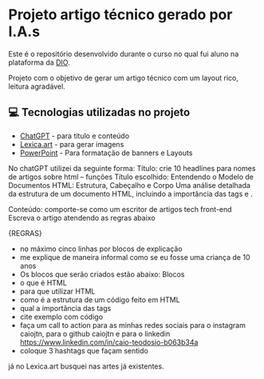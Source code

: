 # Projeto artigo técnico gerado por I.A.s


Este é o repositório desenvolvido durante o curso no qual fui aluno na plataforma da [DIO](https://dio.me).

Projeto com o objetivo de gerar um artigo técnico com um layout rico, leitura agradável.

## 💻 Tecnologias utilizadas no projeto

- [ChatGPT](https://chat.openai.com/) - para título e conteúdo
- [Lexica.art](https://lexica.art/) - para gerar imagens
- [PowerPoint](https://www.microsoft.com/en/microsoft-365/powerpoint) - Para formatação de banners e Layouts

No chatGPT utilizei da seguinte forma:
Título:
crie 10 headlines para nomes de artigos sobre html – funções
Título escolhido: 
Entendendo o Modelo de Documentos HTML: Estrutura, Cabeçalho e Corpo
Uma análise detalhada da estrutura de um documento HTML, incluindo a importância das tags <head> e <body>.

Conteúdo:
comporte-se como um escritor de artigos tech front-end
Escreva o artigo atendendo as regras abaixo

{REGRAS}
- no máximo cinco linhas por blocos de explicação
- me explique de maneira informal como se eu fosse uma criança de 10 anos
- Os blocos que serão criados estão abaixo:
Blocos
- o que é HTML
- para que utilizar HTML
- como é a estrutura de um código feito em HTML
- qual a importância das tags
- cite exemplo com código
- faça um call to action para as minhas redes sociais para o instagram caiojtn, para o github caiojtn e para o linkedin https://www.linkedin.com/in/caio-teodosio-b063b34a
- coloque 3 hashtags que façam sentido

já no Lexica.art busquei nas artes já existentes.

